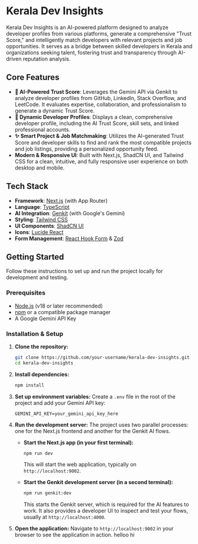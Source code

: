 # Kerala Dev Insights

Kerala Dev Insights is an AI-powered platform designed to analyze developer profiles from various platforms, generate a comprehensive "Trust Score," and intelligently match developers with relevant projects and job opportunities. It serves as a bridge between skilled developers in Kerala and organizations seeking talent, fostering trust and transparency through AI-driven reputation analysis.

## Core Features

-   **🤖 AI-Powered Trust Score**: Leverages the Gemini API via Genkit to analyze developer profiles from GitHub, LinkedIn, Stack Overflow, and LeetCode. It evaluates expertise, collaboration, and professionalism to generate a dynamic Trust Score.
-   **👤 Dynamic Developer Profiles**: Displays a clean, comprehensive developer profile, including the AI Trust Score, skill sets, and linked professional accounts.
-   **✨ Smart Project & Job Matchmaking**: Utilizes the AI-generated Trust Score and developer skills to find and rank the most compatible projects and job listings, providing a personalized opportunity feed.
-   **Modern & Responsive UI**: Built with Next.js, ShadCN UI, and Tailwind CSS for a clean, intuitive, and fully responsive user experience on both desktop and mobile.

## Tech Stack

-   **Framework**: [Next.js](https://nextjs.org/) (with App Router)
-   **Language**: [TypeScript](https://www.typescriptlang.org/)
-   **AI Integration**: [Genkit](https://firebase.google.com/docs/genkit) (with Google's Gemini)
-   **Styling**: [Tailwind CSS](https://tailwindcss.com/)
-   **UI Components**: [ShadCN UI](https://ui.shadcn.com/)
-   **Icons**: [Lucide React](https://lucide.dev/)
-   **Form Management**: [React Hook Form](https://react-hook-form.com/) & [Zod](https://zod.dev/)

## Getting Started

Follow these instructions to set up and run the project locally for development and testing.

### Prerequisites

-   [Node.js](https://nodejs.org/en) (v18 or later recommended)
-   [npm](https://www.npmjs.com/) or a compatible package manager
-   A Google Gemini API Key

### Installation & Setup

1.  **Clone the repository:**
    ```bash
    git clone https://github.com/your-username/kerala-dev-insights.git
    cd kerala-dev-insights
    ```

2.  **Install dependencies:**
    ```bash
    npm install
    ```

3.  **Set up environment variables:**
    Create a `.env` file in the root of the project and add your Gemini API key:
    ```env
    GEMINI_API_KEY=your_gemini_api_key_here
    ```

4.  **Run the development server:**
    The project uses two parallel processes: one for the Next.js frontend and another for the Genkit AI flows.

    -   **Start the Next.js app (in your first terminal):**
        ```bash
        npm run dev
        ```
        This will start the web application, typically on `http://localhost:9002`.

    -   **Start the Genkit development server (in a second terminal):**
        ```bash
        npm run genkit:dev
        ```
        This starts the Genkit server, which is required for the AI features to work. It also provides a developer UI to inspect and test your flows, usually at `http://localhost:4000`.

5.  **Open the application:**
    Navigate to `http://localhost:9002` in your browser to see the application in action.
helloo hi
